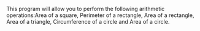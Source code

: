 This program will allow you to perform the following arithmetic operations:Area of a square, Perimeter of a rectangle, Area of a rectangle, Area of a triangle, Circumference of a circle and Area of a circle.

